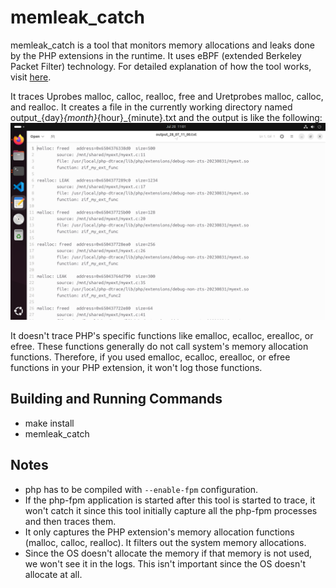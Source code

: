 # memleak_catch

memleak_catch is a tool that monitors memory allocations and leaks done by the PHP extensions in the runtime. It uses eBPF (extended Berkeley Packet Filter) technology. For detailed explanation of how the tool works, visit [here](https://medium.com/@psy_maestro/ebpf-based-php-extension-memory-leak-runtime-monitoring-9a88cbe58e76).

It traces Uprobes malloc, calloc, realloc, free and Uretprobes malloc, calloc, and realloc. It creates a file in the currently working directory named output_{day}_{month}_{hour}_{minute}.txt and the output is like the following: 
![sample output](memleak_catch_output.png)

It doesn't trace PHP's specific functions like emalloc, ecalloc, erealloc, or efree. These functions generally do not call system's memory allocation functions. Therefore, if you used emalloc, ecalloc, erealloc, or efree functions in your PHP extension, it won't log those functions. 

## Building and Running Commands
- make install
- memleak_catch

## Notes
- php has to be compiled with `--enable-fpm` configuration.
- If the php-fpm application is started after this tool is started to trace, it won't catch it since this tool initially capture all the php-fpm processes and then traces them. 
- It only captures the PHP extension's memory allocation functions (malloc, calloc, realloc). It filters out the system memory allocations.
- Since the OS doesn't allocate the memory if that memory is not used, we won't see it in the logs. This isn't important since the OS doesn't allocate at all.
